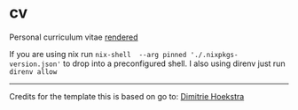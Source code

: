 # cv
Personal curriculum vitae [rendered](https://gist.github.com/ysndr/978662957bb9187fd52b2037466e1e34)

If you are using nix run `nix-shell  --arg pinned './.nixpkgs-version.json'` to drop into a preconfigured shell.
I also using direnv just run `direnv allow`

-----
Credits for the template this is based on go to: [Dimitrie Hoekstra](https://gitlab.com/dimitrieh/curriculumvitae-ci-boilerplate)
